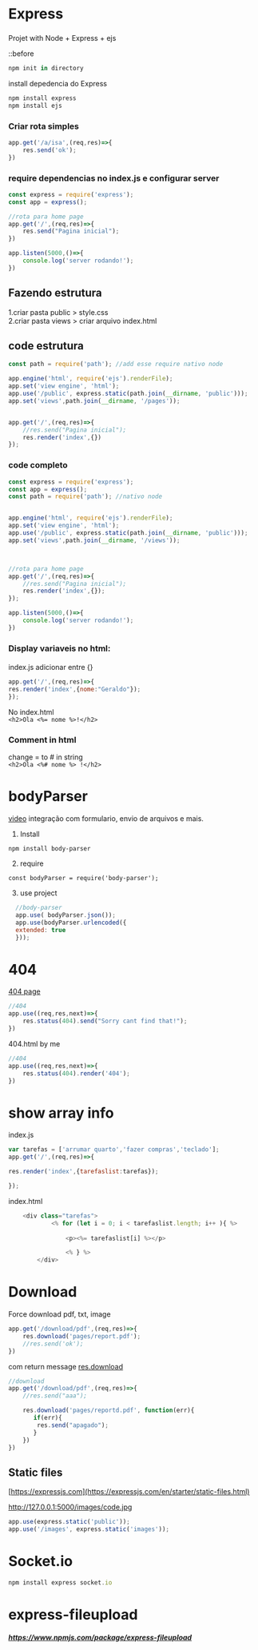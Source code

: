# Express

###

Projet with Node + Express + ejs

::before 

```js
npm init in directory
```
install depedencia do Express

```js
npm install express
npm install ejs
```

### Criar rota  simples

```js
app.get('/a/isa',(req,res)=>{
    res.send('ok');
})

```

### require dependencias no index.js e configurar server
```js
const express = require('express');
const app = express();

//rota para home page
app.get('/',(req,res)=>{
    res.send("Pagina inicial");
})

app.listen(5000,()=>{
    console.log('server rodando!');
})
```

## Fazendo estrutura
1.criar pasta public > style.css  
2.criar pasta views > criar arquivo index.html


## code estrutura  

```js
const path = require('path'); //add esse require nativo node 

app.engine('html', require('ejs').renderFile);
app.set('view engine', 'html');
app.use('/public', express.static(path.join(__dirname, 'public')));
app.set('views',path.join(__dirname, '/pages'));


app.get('/',(req,res)=>{
    //res.send("Pagina inicial");
    res.render('index',{})
});
```

### code completo 
```js
const express = require('express');
const app = express();
const path = require('path'); //nativo node


app.engine('html', require('ejs').renderFile);
app.set('view engine', 'html');
app.use('/public', express.static(path.join(__dirname, 'public')));
app.set('views',path.join(__dirname, '/views'));



//rota para home page
app.get('/',(req,res)=>{
    //res.send("Pagina inicial");
    res.render('index',{});
});

app.listen(5000,()=>{
    console.log('server rodando!');
})
```

### Display variaveis no html:

####  
index.js adicionar entre {}
```js
app.get('/',(req,res)=>{
res.render('index',{nome:"Geraldo"});
});
```
No index.html   
  ```<h2>Ola <%= nome %>!</h2>```


### Comment in html  
change = to # in string  
  ```<h2>Ola <%# nome %> !</h2>```

# bodyParser
<a href="https://cursos.dankicode.com/campus/curso-nodejs/desenvolvendo-projeto-22">video</a>
integração com formulario, envio de arquivos e mais.
1. Install 
```
npm install body-parser 
```
2. require  
```
const bodyParser = require('body-parser'); 
```
3. use project 

```js
  //body-parser
  app.use( bodyParser.json());
  app.use(bodyParser.urlencoded({
  extended: true
  }));
```

# 404
<a href="http://expressjs.com/en/starter/faq.html#how-do-i-handle-404-responses">404 page</a>

```js
//404
app.use((req,res,next)=>{
    res.status(404).send("Sorry cant find that!");
})
```
404.html by me 

```js
//404
app.use((req,res,next)=>{
    res.status(404).render('404');
})
``` 

# show array info

index.js 

```js
var tarefas = ['arrumar quarto','fazer compras','teclado'];
app.get('/',(req,res)=>{

res.render('index',{tarefaslist:tarefas});

});
```
index.html  
```js
    <div class="tarefas">
            <% for (let i = 0; i < tarefaslist.length; i++ ){ %>
            
                <p><%= tarefaslist[i] %></p>

                <% } %>
        </div>

```
# Download
Force download pdf, txt, image
```js
app.get('/download/pdf',(req,res)=>{
    res.download('pages/report.pdf');
    //res.send('ok');
})
```
com return message <a href="https://expressjs.com/en/4x/api.html#res.download">res.download</a>
```js
//download
app.get('/download/pdf',(req,res)=>{
    //res.send("aaa");

    res.download('pages/reportd.pdf', function(err){
       if(err){
        res.send("apagado");
       } 
    })
})
```
## Static files
[https://expressjs.com](https://expressjs.com/en/starter/static-files.html) 

http://127.0.0.1:5000/images/code.jpg
```js
app.use(express.static('public')); 
app.use('/images', express.static('images'));
```

# Socket.io

```js
npm install express socket.io
```


# express-fileupload
#####  <a href="https://www.npmjs.com/package/express-fileupload"> https://www.npmjs.com/package/express-fileupload</a>  




